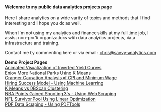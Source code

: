 #### Welcome to my public data analytics projects page

Here I share analytics on a wide varity of topics and methods that I find interesting and I hope you do as well.

When I'm not using my analytics and finance skills at my full time job, I assist non-profit organizations with data analytics projects, data infrastructure and training.

Contact me by commenting here or via email : chris@savvy-analytics.com

**Demo Project Pages**
<br>
[Animated Visualization of Inverted Yield Curves](https://htmlpreview.github.io/?https://github.com/ChrisAtSavvy/SavvyDemoProjects/blob/main/R/InvertedYieldCurves.html)<br>
[Enjoy More National Parks Using K Means](https://htmlpreview.github.io/?https://github.com/ChrisAtSavvy/SavvyDemoProjects/blob/main/R/National-Parks-Maps-and-Value.html) <br>
[Granger Causation Analysis of CPI and Minimum Wage](https://htmlpreview.github.io/?https://github.com/ChrisAtSavvy/SavvyDemoProjects/blob/main/R/MinWagevsCPI.html)<br>
[Hiring Success Model - Using Machine Learning](https://htmlpreview.github.io/?https://github.com/ChrisAtSavvy/SavvyDemoProjects/blob/main/R/Hiring-Model-Hidden-Predictors.html)<br>
[K Means vs DBScan Clustering](https://htmlpreview.github.io/?https://github.com/ChrisAtSavvy/SavvyDemoProjects/blob/main/R/ClusteringDemo.html)
<br>
[NBA Points Gained Shooting 3's - Using Web Scraping](https://htmlpreview.github.io/?https://github.com/ChrisAtSavvy/SavvyDemoProjects/blob/main/R/NBAPointsGained.html)<br>
[NFL Survivor Pool Using Linear Optimization](https://htmlpreview.github.io/?https://github.com/ChrisAtSavvy/SavvyDemoProjects/blob/main/R/NFL-Survivor-Project.html)
<br>
[PDF Data Scraping - Using PDFTools](https://htmlpreview.github.io/?https://github.com/ChrisAtSavvy/SavvyDemoProjects/blob/main/R/PDFDemoRPubs.html)<br>


<!--
**ChrisAtSavvy/ChrisAtSavvy** is a ✨ _special_ ✨ repository because its `README.md` (this file) appears on your GitHub profile.

Here are some ideas to get you started:

- 🔭 I’m currently working on ...
- 🌱 I’m currently learning ...
- 👯 I’m looking to collaborate on ...
- 🤔 I’m looking for help with ...
- 💬 Ask me about ...
- 📫 How to reach me: ...
- 😄 Pronouns: ...
- ⚡ Fun fact: ...
-->
